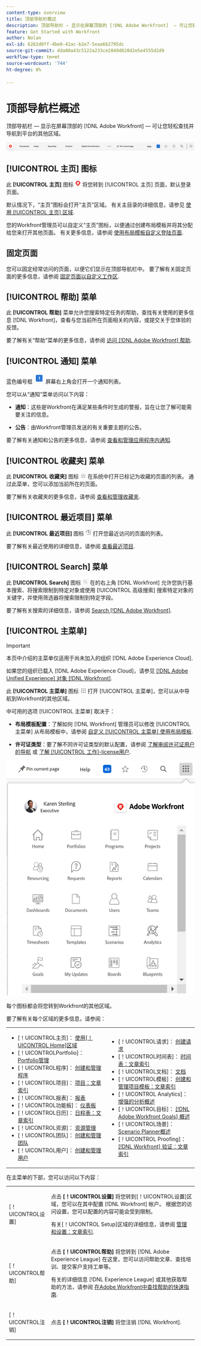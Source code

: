 ```yaml
---
content-type: overview
title: 顶部导航栏概述
description: 顶部导航栏 — 显示在屏幕顶部的 [!DNL Adobe Workfront]  — 可让您轻松查找并导航到平台的其他区域。
feature: Get Started with Workfront
author: Nolan
exl-id: 6262d0ff-4be0-41ac-b2e7-5eaa6b2795dc
source-git-commit: dda00a43c5122a233ce2849d828d2e5e4555d2d9
workflow-type: tm+mt
source-wordcount: '744'
ht-degree: 0%

---
```


# 顶部导航栏概述

<!--Audited: 01/2024-->

顶部导航栏 — 显示在屏幕顶部的 [!DNL Adobe Workfront]  — 可让您轻松查找并导航到平台的其他区域。

![顶部导航栏](assets/global-navigation-bar.png)

## [!UICONTROL 主页] 图标

此 **[!UICONTROL 主页]** 图标 ![](assets/home-icon.png) 将您转到 [!UICONTROL 主页] 页面，默认登录页面。

默认情况下，“主页”图标会打开“主页”区域。 有关主目录的详细信息，请参见 [使用 [!UICONTROL 主页] 区域](../../workfront-basics/using-home/using-the-home-area/use-the-home-area.md).

您的Workfront管理员可以自定义“主页”图标，以便通过创建布局模板并将其分配给您来打开其他页面。 有关更多信息，请参阅 [使用布局模板自定义登陆页面](/help/quicksilver/administration-and-setup/customize-workfront/use-layout-templates/customize-landing-page.md).

## 固定页面

您可以固定经常访问的页面，以便它们显示在顶部导航栏中。 要了解有关固定页面的更多信息，请参阅 [固定页面以自定义工作区](../../workfront-basics/the-new-workfront-experience/pin-pages.md).

## [!UICONTROL 帮助] 菜单

此 **[!UICONTROL 帮助]** 菜单允许您搜索特定任务的帮助，查找有关使用的更多信息 [!DNL Workfront]，查看与您当前所在页面相关的内容，或提交关于您体验的反馈。

要了解有关“帮助”菜单的更多信息，请参阅 [访问 [!DNL Adobe Workfront] 帮助](../../workfront-basics/navigate-workfront/workfront-navigation/access-workfront-help.md).

## [!UICONTROL 通知] 菜单

蓝色编号框 ![](assets/notifications-icon.png) 屏幕右上角会打开一个通知列表。

您可以从“通知”菜单访问以下内容：

* **通知**：这些是Workfront在满足某些条件时生成的警报，旨在让您了解可能需要关注的信息。

* **公告**：由Workfront管理员发送的有关重要主题的公告。

要了解有关通知和公告的更多信息，请参阅 [查看和管理应用程序内通知](../../workfront-basics/using-notifications/view-and-manage-in-app-notifications.md).

## [!UICONTROL 收藏夹] 菜单

此 **[!UICONTROL 收藏夹]** 图标 ![收藏夹](assets/favorites-icon-62x55.png) 在系统中打开已标记为收藏的页面的列表。 通过此菜单，您可以添加当前所在的页面。

要了解有关收藏夹的更多信息，请参阅 [查看和管理收藏夹](../../workfront-basics/navigate-workfront/recent-and-favorites/view-and-manage-favorites.md).

## [!UICONTROL 最近项目] 菜单

此 **[!UICONTROL 最近项目]** 图标 ![[!UICONTROL 最近项目]](assets/recents-icon-40x43.png) 打开您最近访问的页面的列表。

要了解有关最近使用的详细信息，请参阅 [查看最近项目](../../workfront-basics/navigate-workfront/recent-and-favorites/view-recent-items.md).

## [!UICONTROL Search] 菜单

此 **[!UICONTROL Search]** 图标 ![](assets/search-icon.png) 在的右上角 [!DNL Workfront] 允许您执行基本搜索、将搜索限制到特定对象或使用 [!UICONTROL 高级搜索] 搜索特定对象的关键字，并使用筛选器将搜索限制到特定字段。

要了解有关搜索的详细信息，请参阅 [Search [!DNL Adobe Workfront]](../../workfront-basics/navigate-workfront/search/search-workfront.md).

## [!UICONTROL 主菜单]

>[!IMPORTANT]
>
>本页中介绍的主菜单仅适用于尚未加入的组织 [!DNL Adobe Experience Cloud].
>
> 如果您的组织已载入 [!DNL Adobe Experience Cloud]，请参见 [[!DNL Adobe Unified Experience] 对象 [!DNL Workfront]](/help/quicksilver/workfront-basics/navigate-workfront/workfront-navigation/adobe-unified-experience.md).

此 **[!UICONTROL 主菜单]** 图标 ![主菜单](assets/main-menu-icon.png) 打开 [!UICONTROL 主菜单]，您可以从中导航到Workfront的其他区域。

中可用的选项 [!UICONTROL 主菜单] 取决于：

* **布局模板配置**：了解如何 [!DNL Workfront] 管理员可以修改 [!UICONTROL 主菜单] 从布局模板中，请参阅 [自定义 [!UICONTROL 主菜单] 使用布局模板](../../administration-and-setup/customize-workfront/use-layout-templates/customize-main-menu.md).

* **许可证类型**：要了解不同许可证类型的默认配置，请参阅 [了解审阅许可证用户的导航](../../workfront-basics/navigate-workfront/workfront-navigation/reviewer-global-navigation-bar.md) 或 [了解 [!UICONTROL 工作]-license用户](../../workfront-basics/navigate-workfront/workfront-navigation/worker-global-navigation-bar.md).

![主菜单选项](assets/main-menu-options-350x481.png)

每个图标都会将您转到Workfront的其他区域。

要了解有关每个区域的更多信息，请参阅：

<!--
<p data-mc-conditions="QuicksilverOrClassic.Draft mode">(NOTE: Update screenshot and add icons for new products/features.)</p>
-->

<table style="table-layout:auto"> 
 <col> 
 <col> 
 <tbody> 
  <tr> 
   <td> 
    <ul> 
     <li>[！UICONTROL主页]： <a href="../../workfront-basics/using-home/using-the-home-area/use-the-home-area.md" class="MCXref xref">使用[！UICONTROL Home]区域</a></li> 
     <li>[！UICONTROLPortfolio]： <a href="../../manage-work/portfolios/portfolio-management-overview.md" class="MCXref xref">Portfolio管理</a></li> 
     <li>[！UICONTROL程序]： <a href="../../manage-work/portfolios/create-and-manage-programs/create-and-manage-programs.md" class="MCXref xref">创建和管理程序 </a></li> 
     <li>[！UICONTROL项目]： <a href="../../manage-work/projects/projects-overview.md" class="MCXref xref">项目：文章索引</a></li> 
     <li>[！UICONTROL报表]： <a href="../../reports-and-dashboards/reports/reports-overview.md" class="MCXref xref">报表</a></li> 
     <li>[！UICONTROL功能板]： <a href="../../reports-and-dashboards/dashboards/dashboards-overview.md" class="MCXref xref">仪表板</a></li> 
     <li>[！UICONTROL日历]： <a href="../../reports-and-dashboards/reports/calendars/calendars.md" class="MCXref xref">日程表：文章索引</a></li> 
     <li>[！UICONTROL资源]： <a href="../../resource-mgmt/resource-mgmt-overview/resource-management-overview.md" class="MCXref xref">资源管理 </a></li> 
     <li>[！UICONTROL团队]： <a href="../../people-teams-and-groups/create-and-manage-teams/create-and-mange-teams.md" class="MCXref xref">创建和管理团队</a></li> 
     <li>[！UICONTROL用户]： <a href="../../administration-and-setup/add-users/create-and-manage-users/create-and-manage-users.md" class="MCXref xref">创建和管理用户</a></li> 
    </ul> </td> 
   <td> 
    <ul> 
     <li>[！UICONTROL请求]： <a href="../../manage-work/requests/create-requests/create-requests.md" class="MCXref xref">创建请求</a></li> 
     <li>[！UICONTROL时间表]： <a href="../../timesheets/timesheets-all.md" class="MCXref xref">时间表：文章索引</a></li> 
     <li>[！UICONTROL文档]： <a href="../../documents/documents-overview.md" class="MCXref xref">文档</a></li> 
     <li>[！UICONTROL模板]： <a href="../../manage-work/projects/create-and-manage-templates/create-manage-templates.md" class="MCXref xref">创建和管理项目模板：文章索引</a></li> 
     <li>[！UICONTROL Analytics]： <a href="../../enhanced-analytics/enhanced-analytics-overview.md" class="MCXref xref">增强的分析概述</a></li> 
     <li>[！UICONTROL目标]： <a href="../../workfront-goals/goal-management/wf-goals-overview.md" class="MCXref xref">[!DNL Adobe Workfront Goals] 概述</a></li> 
     <li>[！UICONTROL场景]： <a href="../../scenario-planner/scenario-planner-overview.md" class="MCXref xref">Scenario Planner概述</a></li> 
     <li>[！UICONTROL Proofing]： <a href="../../workfront-proof/workfront-proof.md" class="MCXref xref">[!DNL Workfront] 验证：文章索引</a></li> 
    </ul> </td> 
  </tr> 
 </tbody> 
</table>

在主菜单的下部，您可以访问以下内容：

<table style="table-layout:auto"> 
 <col> 
 <col> 
 <tbody> 
  <tr> 
   <td> <p class="bold">[！UICONTROL设置]</p> </td> 
   <td> <p>点击 <b>[！UICONTROL设置]</b> 将您转到[！UICONTROL设置]区域，您可以在其中配置 [!DNL Workfront] 帐户。 根据您的访问设置，您可以配置的内容可能会受到限制。</p> <p>有关[！UICONTROL Setup]区域的详细信息，请参阅 <a href="../../administration-and-setup/administration-and-setup.md" class="MCXref xref">管理和设置：文章索引</a>.</p> </td> 
  </tr> 
  <tr> 
   <td> <p class="bold">[！UICONTROL帮助]</p> </td> 
   <td> <p>点击 <b>[！UICONTROL帮助]</b> 将您转到 [!DNL Adobe Experience League] 在这里，您可以访问帮助文章、查找培训、提交客户支持工单等。</p> <p>有关的详细信息 [!DNL Experience League] 或其他获取帮助的方法，请参阅 <a href="../../workfront-basics/tips-tricks-and-troubleshooting/guide-for-help-in-workfront.md" class="MCXref xref">在Adobe Workfront中查找帮助的快速指南</a>.</p> </td> 
  </tr>

<tr> 
   <td> <p class="bold">[！UICONTROL注销]</p> </td> 
   <td>点击 <b>[！UICONTROL注销]</b> 将您注销 [!DNL Workfront].</td> 
  </tr> 
 </tbody> 
</table>
